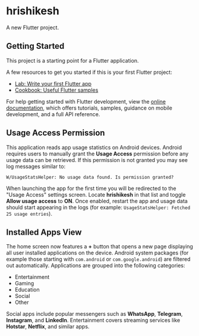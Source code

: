# hrishikesh

A new Flutter project.

## Getting Started

This project is a starting point for a Flutter application.

A few resources to get you started if this is your first Flutter project:

- [Lab: Write your first Flutter app](https://docs.flutter.dev/get-started/codelab)
- [Cookbook: Useful Flutter samples](https://docs.flutter.dev/cookbook)

For help getting started with Flutter development, view the
[online documentation](https://docs.flutter.dev/), which offers tutorials,
samples, guidance on mobile development, and a full API reference.

## Usage Access Permission

This application reads app usage statistics on Android devices. Android
requires users to manually grant the **Usage Access** permission before any
usage data can be retrieved. If this permission is not granted you may see log
messages similar to:

```
W/UsageStatsHelper: No usage data found. Is permission granted?
```

When launching the app for the first time you will be redirected to the
"Usage Access" settings screen. Locate **hrishikesh** in that list and toggle
**Allow usage access** to **ON**. Once enabled, restart the app and usage data
should start appearing in the logs (for example:
`UsageStatsHelper: Fetched 25 usage entries`).

## Installed Apps View

The home screen now features a **+** button that opens a new page
displaying all user installed applications on the device. Android system
packages (for example those starting with `com.android` or
`com.google.android`) are filtered out automatically. Applications are
grouped into the following categories:

- Entertainment
- Gaming
- Education
- Social
- Other

Social apps include popular messengers such as **WhatsApp**, **Telegram**,
**Instagram**, and **LinkedIn**. Entertainment covers streaming services like
**Hotstar**, **Netflix**, and similar apps.

